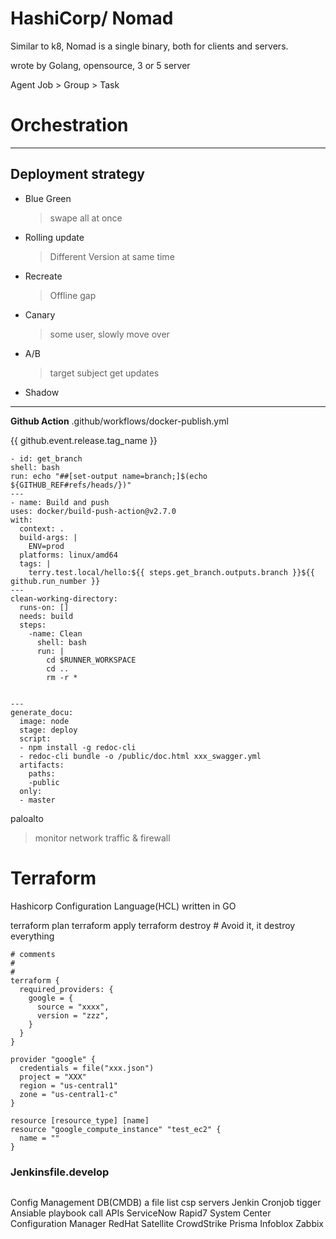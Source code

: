 # HashiCorp/ Nomad
Similar to k8, Nomad is a single binary, both for clients and servers.

wrote by Golang, opensource, 3 or 5 server

Agent
Job > Group > Task

# Orchestration

---
## Deployment strategy
- Blue Green
  > swape all at once 
- Rolling update
  >  Different Version at same time
- Recreate
  > Offline gap
- Canary
  > some user, slowly move over
- A/B
  > target subject get updates 
- Shadow


---
**Github Action**
.github/workflows/docker-publish.yml

{{ github.event.release.tag_name }}
```
- id: get_branch
shell: bash
run: echo "##[set-output name=branch;]$(echo ${GITHUB_REF#refs/heads/})"
---
- name: Build and push
uses: docker/build-push-action@v2.7.0
with:
  context: .
  build-args: |
    ENV=prod
  platforms: linux/amd64
  tags: |
    terry.test.local/hello:${{ steps.get_branch.outputs.branch }}${{ github.run_number }}
---
clean-working-directory:
  runs-on: []
  needs: build
  steps:
    -name: Clean
      shell: bash
      run: |
        cd $RUNNER_WORKSPACE
        cd ..
        rm -r *


---
generate_docu:
  image: node
  stage: deploy
  script:
  - npm install -g redoc-cli
  - redoc-cli bundle -o /public/doc.html xxx_swagger.yml
  artifacts:
    paths:
    -public
  only:
  - master
```

paloalto
> monitor network traffic & firewall

# Terraform
Hashicorp Configuration Language(HCL)
written in GO

terraform plan
terraform apply
terraform destroy # Avoid it, it destroy everything
```
# comments
#
#
terraform { 
  required_providers: {
    google = {
      source = "xxxx",
      version = "zzz",
    }
  }
}

provider "google" {
  credentials = file("xxx.json")
  project = "XXX"
  region = "us-central1"
  zone = "us-central1-c"
}

resource [resource_type] [name]
resource "google_compute_instance" "test_ec2" {
  name = ""
}
```

### Jenkinsfile.develop
```

```
Config Management DB(CMDB) a file list csp servers
Jenkin Cronjob tigger Ansiable playbook call APIs
ServiceNow
Rapid7
System Center Configuration Manager
RedHat Satellite
CrowdStrike
Prisma
Infoblox
Zabbix
